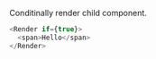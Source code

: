 Conditinally render child component.

```javascript
<Render if={true}>
  <span>Hello</span>
</Render>
```
